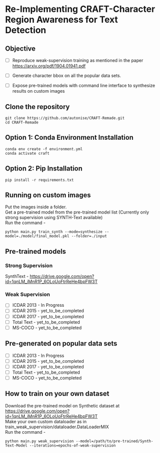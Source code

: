 # Re-Implementing CRAFT-Character Region Awareness for Text Detection


## Objective

- [ ] Reproduce weak-supervision training as mentioned in the paper https://arxiv.org/pdf/1904.01941.pdf
- [ ] Generate character bbox on all the popular data sets.
- [ ] Expose pre-trained models with command line interface to synthesize results on custom images


## Clone the repository

    git clone https://github.com/autonise/CRAFT-Remade.git
    cd CRAFT-Remade

## Option 1: Conda Environment Installation
    conda env create -f environment.yml
    conda activate craft

## Option 2: Pip Installation
    pip install -r requirements.txt

## Running on custom images

Put the images inside a folder.
<br>Get a pre-trained model from the pre-trained model list (Currently only strong supervision using SYNTH-Text available)
<br>Run the command - 

    python main.py train_synth --mode=synthesize --model=./model/final_model.pkl --folder=./input
    
## Pre-trained models

### Strong Supervision

SynthText - https://drive.google.com/open?id=1qnLM_iMnR1P_6OLoUoFtrReHe4bpFW3T<br>
    
### Weak Supervision

- [ ] ICDAR 2013 - In Progress
- [ ] ICDAR 2015 - yet_to_be_completed
- [ ] ICDAR 2017 - yet_to_be_completed
- [ ] Total Text - yet_to_be_completed
- [ ] MS-COCO - yet_to_be_completed
    
## Pre-generated on popular data sets

- [ ] ICDAR 2013 - In Progress
- [ ] ICDAR 2015 - yet_to_be_completed
- [ ] ICDAR 2017 - yet_to_be_completed
- [ ] Total Text - yet_to_be_completed
- [ ] MS-COCO - yet_to_be_completed
    
## How to train on your own dataset

Download the pre-trained model on Synthetic dataset at https://drive.google.com/open?id=1qnLM_iMnR1P_6OLoUoFtrReHe4bpFW3T
<br> Make your own custom dataloader as in train_weak_supervision/dataloader.DataLoaderMIX
<br> Run the command - 
    
    python main.py weak_supervision --model=/path/to/pre-trained/Synth-Text-Model --iterations=epochs-of-weak-supervision
